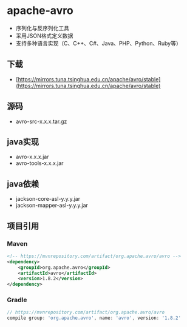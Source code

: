 # apache-avro

- 序列化与反序列化工具
- 采用JSON格式定义数据
- 支持多种语言实现（C、C++、C#、Java、PHP、Python、Ruby等）

## 下载

- [https://mirrors.tuna.tsinghua.edu.cn/apache/avro/stable](https://mirrors.tuna.tsinghua.edu.cn/apache/avro/stable)

## 源码

- avro-src-x.x.x.tar.gz

## java实现

- avro-x.x.x.jar
- avro-tools-x.x.x.jar

## java依赖

- jackson-core-asl-y.y.y.jar
- jackson-mapper-asl-y.y.y.jar

## 项目引用

### Maven

```xml
<!-- https://mvnrepository.com/artifact/org.apache.avro/avro -->
<dependency>
    <groupId>org.apache.avro</groupId>
    <artifactId>avro</artifactId>
    <version>1.8.2</version>
</dependency>
```

### Gradle

```gradle
// https://mvnrepository.com/artifact/org.apache.avro/avro
compile group: 'org.apache.avro', name: 'avro', version: '1.8.2'
```
